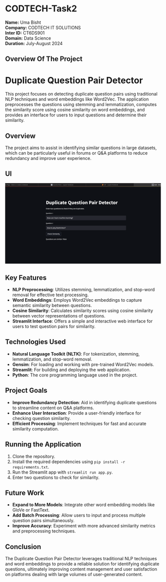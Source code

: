 # **CODTECH-Task2**

**Name:** Uma Bisht  
**Company:** CODTECH IT SOLUTIONS  
**Inter ID:** CT6DS901  
**Domain:** Data Science  
**Duration:** July-August 2024  

## **Overview Of The Project**

# Duplicate Question Pair Detector

This project focuses on detecting duplicate question pairs using traditional NLP techniques and word embeddings like Word2Vec. The application preprocesses the questions using stemming and lemmatization, computes the similarity score using cosine similarity on word embeddings, and provides an interface for users to input questions and determine their similarity.

## Overview

The project aims to assist in identifying similar questions in large datasets, which can be particularly useful in forums or Q&A platforms to reduce redundancy and improve user experience.

## UI
![Duplicate Question Pair Detector](https://github.com/umabisht1324/CODTECH-Task2/blob/main/UI.png)

## Key Features

- **NLP Preprocessing**: Utilizes stemming, lemmatization, and stop-word removal for effective text processing.
- **Word Embeddings**: Employs Word2Vec embeddings to capture semantic similarity between questions.
- **Cosine Similarity**: Calculates similarity scores using cosine similarity between vector representations of questions.
- **Streamlit Interface**: Offers a simple and interactive web interface for users to test question pairs for similarity.

## Technologies Used

- **Natural Language Toolkit (NLTK)**: For tokenization, stemming, lemmatization, and stop-word removal.
- **Gensim**: For loading and working with pre-trained Word2Vec models.
- **Streamlit**: For building and deploying the web application.
- **Python**: The core programming language used in the project.

## Project Goals

- **Improve Redundancy Detection**: Aid in identifying duplicate questions to streamline content on Q&A platforms.
- **Enhance User Interaction**: Provide a user-friendly interface for checking question similarity.
- **Efficient Processing**: Implement techniques for fast and accurate similarity computation.

## Running the Application

1. Clone the repository.
2. Install the required dependencies using `pip install -r requirements.txt`.
3. Run the Streamlit app with `streamlit run app.py`.
4. Enter two questions to check for similarity.

## Future Work

- **Expand to More Models**: Integrate other word embedding models like GloVe or FastText.
- **Add Batch Processing**: Allow users to input and process multiple question pairs simultaneously.
- **Improve Accuracy**: Experiment with more advanced similarity metrics and preprocessing techniques.

## Conclusion

The Duplicate Question Pair Detector leverages traditional NLP techniques and word embeddings to provide a reliable solution for identifying duplicate questions, ultimately improving content management and user satisfaction on platforms dealing with large volumes of user-generated content.
